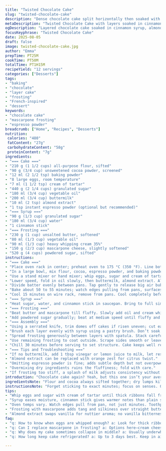 ```yaml
---
title: "Twisted Chocolate Cake"
slug: "twisted-chocolate-cake"
description: "Dense chocolate cake split horizontally then soaked with spiced syrup and layered with a buttery frosting. Fluff from whipped egg whites supports the cocoa-rich batter mixed with oil and buttermilk. A splash of espresso powder replaces cocoa for a subtle bitterness and deeper flavor. Vanilla swapped for almond essence changes the aromatic profile. Syrup scented with cinnamon instead of plain water-sugar bath. Frosting softened with mascarpone and heavy cream adds a velvety finish. Baking timed by toothpick tests and edges pulling from pans. Layers soaked for moist crumb structure. Butter and oil balance richness without greasiness."
metaDescription: "Twisted Chocolate Cake with layers soaked in cinnamon syrup, almond-infused batter, and mascarpone frosting. Moist crumb and subtle espresso bitterness combine."
ogDescription: "Layered chocolate cake soaked in cinnamon syrup, almond essence, mascarpone frosting. Espresso powder adds deep bitterness; textures depend on meringue and fold."
focusKeyphrase: "Twisted Chocolate Cake"
date: 2025-08-05
draft: false
image: twisted-chocolate-cake.jpg
author: "Emma"
prepTime: PT25M
cookTime: PT50M
totalTime: PT1H15M
recipeYield: "12 servings"
categories: ["Desserts"]
tags:
- "baking"
- "chocolate"
- "layer cake"
- "frosting"
- "French-inspired"
- "dessert"
keywords:
- "chocolate cake"
- "mascarpone frosting"
- "espresso powder"
breadcrumb: ["Home", "Recipes", "Desserts"]
nutrition: 
 calories: "480"
 fatContent: "27g"
 carbohydrateContent: "58g"
 proteinContent: "7g"
ingredients:
- "=== Cake ==="
- "210 g (1 1/2 cups) all-purpose flour, sifted"
- "90 g (3/4 cup) unsweetened cocoa powder, screened"
- "12 ml (2 1/2 tsp) baking powder"
- "8 large eggs, room temperature"
- "7 ml (1 1/2 tsp) cream of tartar"
- "440 g (2 1/4 cups) granulated sugar"
- "180 ml (3/4 cup) vegetable oil"
- "200 ml (3/4 cup) buttermilk"
- "10 ml (2 tsp) almond extract"
- "1 tsp instant espresso powder (optional but recommended)"
- "=== Syrup ==="
- "90 g (1/3 cup) granulated sugar"
- "180 ml (3/4 cup) water"
- "1 cinnamon stick"
- "=== Frosting ==="
- "230 g (1 cup) unsalted butter, softened"
- "80 ml (1/3 cup) vegetable oil"
- "90 ml (1/3 cup) heavy whipping cream 35%"
- "150 g (2/3 cup) mascarpone cheese, slightly softened"
- "520 g (4 cups) powdered sugar, sifted"
instructions:
- "=== Cake ==="
- "Place oven rack in center; preheat oven to 175 °C (350 °F). Line bottoms of two 20 cm (8 inch) springform pans with parchment. Butter sides and dust lightly with flour. Helps to prevent cake collapse."
- "In a large bowl, mix flour, cocoa, espresso powder, and baking powder thoroughly. Dry ingredients evenly combined avoid patchy cocoa lumps."
- "Use a stand mixer or hand mixer; whip eggs, sugar and cream of tartar on high until volume doubles or forms thick ribbons when beaters lift — about 12 minutes. Meringue stage crucial for airiness."
- "Lower speed, fold in oil slowly, then buttermilk, almond extract. Alternate folding flour mixture gently in thirds to avoid knocking out air. Batter thickening but still loose, uniform color."
- "Divide batter evenly between pans. Tap gently to release big air bubbles."
- "Bake about 50 to 55 minutes; watch edges pulling from pans, surfaces dry but still slightly springy. Use toothpick test: when inserted near center, should come out with a few moist crumbs — not sticky batter."
- "Cool 15 minutes on wire rack, remove from pans. Cool completely before slicing."
- "=== Syrup ==="
- "Heat sugar, water, and cinnamon stick in saucepan. Bring to full simmer, stir until sugar dissolves. Remove cinnamon, cool syrup to room temperature. Syrup adds moisture and flavor punch."
- "=== Frosting ==="
- "Beat butter and mascarpone till fluffy. Slowly add oil and cream while mixing; makes texture softens, silky."
- "Add powdered sugar gradually; beat at medium speed until fluffy and spreadable; not dry or runny."
- "=== Assembly ==="
- "Using a serrated knife, trim domes off cakes if risen uneven; cut each cake horizontally into two layers making four total."
- "Brush each layer evenly with syrup using a pastry brush. Don’t soak excessively or crumb will turn to mush."
- "Spread frosting generously between layers with spatula. Stack carefully on a serving plate to keep layers aligned."
- "Use remaining frosting to coat outside. Scrape sides smooth or leave slightly textured — personal preference."
- "Chill 30 minutes before serving to set structure. Cake keeps well refrigerated up to 3 days; let sit out 20 minutes before slicing for softer crumb."
- "=== Tips and Troubleshooting ==="
- "If no buttermilk, add 1 tbsp vinegar or lemon juice to milk, let rest 5 min."
- "Almond extract can be replaced with orange zest for citrus twist."
- "Omitting espresso powder is fine; adds subtle depth but not overpowering."
- "Overmixing dry ingredients ruins the fluffiness; fold with care."
- "If frosting too stiff, a splash of milk adjusts consistency without losing structure."
introduction: "Chocolate cake again? Yeah, but this one isn’t your average fudgy slab. Think layers, soaked with syrup spiked with cinnamon, split thin so every bite has moisture and flavor bursting through. I swapped some cocoa for espresso powder—too many times cakes lacked punch. Also, almond extract instead of vanilla. Deeper, nuttier aroma. The frosting’s different too: mascarpone joins butter and cream. Makes it silkier, less sweet bomb. Baking times shifted slightly—ovens vary but learn to watch for that dry pull from the pan edges and toothpick tricks. Patience here repays in texture, air pockets, crumb that holds syrup without collapsing. Been burning edges and heavy crusts until this method clicked. Whip eggs long, fold ingredients gently. Stress in batter means dense brick. Know when to quit mixing. Learned these the hard way."
ingredientsNote: "Flour and cocoa always sifted together; dry lumps kill smoothness. Using whole eggs beaten with sugar and cream of tartar is key for volume; skipping cream of tartar means uneven rise. Vegetable oil keeps cake moist over butter—don’t sub all butter here or dry out. Buttermilk or acidified milk tenderizes crumb; acidic liquids react with baking powder. Instant espresso powder—tiny but mighty flavor booster, dissolves fast, no bitterness. Skip if you hate coffee taste, use extra cocoa instead. Almond extract swaps vanilla to add complexity—if allergic, orange zest or pure vanilla works too. Syrup is simple: sugar and water, but cinnamon stick added warms flavor. Frosting gets balance from mascarpone’s tang with butter richness. Powdered sugar amount adjustable per sweetness preference. Beating frosting at right speed controls texture, too high and it curdles or splits. Chill before spreading if too soft in summer kitchens."
instructionsNote: "Forget sticking to exact minutes; focus on senses. Oven temp steady at 350 but trust sight and touch: cakes pull slightly from sides and toothpick mostly clean. When folding flour mixture gently, use spatula, lower edges, swirl up, fold—don’t stir like crazy or lose all trapped air. When whipping eggs, look for thick ribbons that slowly drop—over whipping can dry out. Breaking crust off cakes before layering gives neat build, but crumbs okay if handled gently. Syrup application only when cakes are cool or warm but not hot to avoid melting frosting early. Brush evenly, no puddles. Frosting needs to be spreadable but firm enough to hold layers — chill if soft and re-whip. Assembly benefits from clean flat surfaces. Refrigerate briefly to firm up layers before slicing; stops filling smearing. If crumb crumbles when layering, refrigerate cake first. Chocolate cake without fuss requires watching and feeling, not just timing — sensory cues matter more than clock alone."
tips:
- "Whip eggs and sugar with cream of tartar until thick ribbons fall from beaters. Takes around 12 minutes. Underwhip and cake collapses, overwhip dries batter. Listen for soft peaks first, then heavy gloss. Volume doubles visibly. Slow fold oil and wet ingredients in thirds, gentle is key. Don’t lose trapped air or cake turns dense. Fold with rubber spatula scraping bottom, swirling edges up."
- "Syrup eases moisture, cinnamon stick gives warmer notes than plain sugar water. Simmer sugar and water fully until dissolved—don’t rush. Cool before brushing layers, hot syrup melts frosting. Brush thin layers, avoid soaking to mush. Syrup layers timing matters. Apply when cake still slightly warm but not hot. Too cold or too wet changes crumb texture and bite feel."
- "Oven temps vary. Watch edges pull from pan, not just minutes. Toothpick test near center: a few moist crumbs but no raw batter. Tap springform slightly before baking to release big air bubbles, avoids holes in final crumb. Once baked cool 15 min in pan then fully on rack. Trimming domes clean edges but some crumbs left okay. Bleeding frosting happens if crumbs too loose; chill cake first if crumb unstable."
- "Frosting with mascarpone adds tang and silkiness over straight buttercream. Beat butter and mascarpone till fluffy first, medium speed. Slowly add oil and cream while mixing to keep smooth. Powdered sugar added gradually prevents gritty or stiff texture. Avoid overbeating frosting at high speed; it curdles or separates. Chill frosting if too soft. Rewhip gently if needed before spreading."
- "Almond extract swaps vanilla for nuttier aroma; no vanilla bitterness, subtle florals instead. Espresso powder tiny but mighty; dissolve with dry ingredients for even bite. Skip espresso for pure cocoa taste, add more cocoa powder instead. Acid in buttermilk or acidified milk vital to react with baking powder, keeps crumb tender. No buttermilk? Add lemon juice or vinegar to milk and rest 5 minutes; acidity materializes."
faq:
- "q: How to know when eggs are whipped enough? a: Look for thick ribbons falling from beaters slowly. Should double volume. If dry or sharp peaks form, overwhipped. Too loose means under whipped. Takes 10-12 minutes at high speed. Cream of tartar essential. No fluff, dense cake later."
- "q: Can I replace mascarpone in frosting? a: Options here—cream cheese closest but more tangy, shifts flavor. Heavy cream and butter only makes classic buttercream, less silky. Skip mascarpone make frosting stiffer but still workable. Adjust sugar to balance acidity if using cream cheese. No mascarpone changes mouthfeel, down smoothness but holds."
- "q: Why does my cake sometimes collapse in middle? a: Usually underwhipped eggs or folding too rough. Air traps burst. Overbaking dries edges but can cause center slump too. Oven too hot or inaccurate temps also. Timing toothpick checks help. Fix by gentle folding, not rushing batter distribution."
- "q: How long keep cake refrigerated? a: Up to 3 days best. Keep in airtight container to avoid drying. Bring to room temp 20 minutes before serving so crumb softens. Frosting can firm too much cold, rewhip if too stiff. Freezing layers possible but disrupts syrup moisture distribution. Fresh is best for texture but fridge necessary."

---
```

